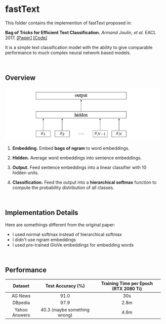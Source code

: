 # fastText

This folder contains the implemention of fastText proposed in:

**Bag of Tricks for Efficient Text Classification.** *Armand Joulin, et al.* EACL 2017. [[Paper]](https://www.aclweb.org/anthology/E17-2068.pdf) [[Code]](https://github.com/facebookresearch/fastText)

It is a simple text classification model with the ability to give comparable performance to much complex neural network based models.

&nbsp;

## Overview

![fastText](../../docs/img/fastText.png)

1. **Embedding.** Embed **bags of ngram** to word embeddings.

2. **Hidden.** Average word embeddings into sentence embeddings.

3. **Output.** Feed sentence embeddings into a linear classifier with 10 hidden units.

4. **Classification.** Feed the output into a **hierarchical softmax** function to compute the probability distribution of all classes.

&nbsp;

## Implementation Details

Here are somethings different from the original paper:

- I used normal softmax instead of hierarchical softmax
- I didn't use ngram embeddings
- I used pre-trained GloVe embeddings for embedding words

&nbsp;

## Performance

|    Dataset    |      Test Accuracy (%)       | Training Time per Epoch (RTX 2080 Ti) |
| :-----------: | :--------------------------: | :-----------------------------------: |
|    AG News    |             91.0             |                  30s                  |
|    DBpedia    |             97.9             |                 2.8m                  |
| Yahoo Answers | 40.3 (maybe something wrong) |                 4.6m                  |